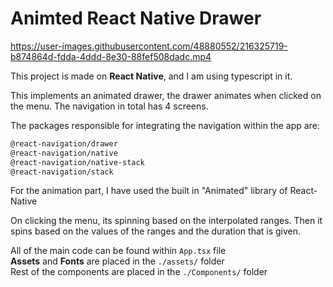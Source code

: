 # Animted React Native Drawer




https://user-images.githubusercontent.com/48880552/216325719-b874864d-fdda-4ddd-8e30-88fef508dadc.mp4

This project is made on <b>React Native</b>, and I am using typescript in it.


This implements an animated drawer, the drawer animates when clicked on the menu. The navigation in total has 4 screens.


The packages responsible for integrating the navigation within the app are:
```bash
@react-navigation/drawer
@react-navigation/native
@react-navigation/native-stack
@react-navigation/stack
```


For the animation part, I have used the built in "Animated" library of React-Native

On clicking the menu, its spinning based on the interpolated ranges. Then it spins based on the values of the ranges and the duration that is given.


All of the main code can be found within `App.tsx` file <br>
<b>Assets</b> and <b>Fonts</b> are placed in the `./assets/` folder <br>
Rest of the components are placed in the `./Components/` folder
